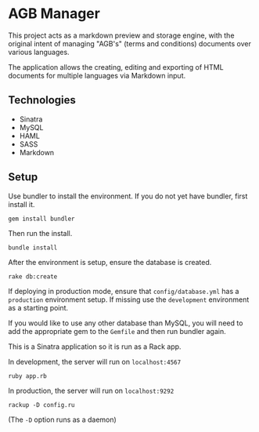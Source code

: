 # AGB Manager

This project acts as a markdown preview and storage engine, with the original intent of managing "AGB's" (terms and conditions) documents over various languages.

The application allows the creating, editing and exporting of HTML documents for multiple languages via Markdown input. 

## Technologies

* Sinatra
* MySQL
* HAML
* SASS
* Markdown

## Setup

Use bundler to install the environment. If you do not yet have bundler, first install it.

`gem install bundler`

Then run the install.

`bundle install`

After the environment is setup, ensure the database is created.

`rake db:create`

If deploying in production mode, ensure that `config/database.yml` has a `production` environment setup. If missing use the `development` environment as a starting point.

If you would like to use any other database than MySQL, you will need to add the appropriate gem to the `Gemfile` and then run bundler again.

This is a Sinatra application so it is run as a Rack app.

In development, the server will run on `localhost:4567`

    ruby app.rb

In production, the server will run on `localhost:9292`

    rackup -D config.ru

(The `-D` option runs as a daemon)

